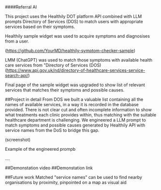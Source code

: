 ####Referral AI

This project uses the Healthily DOT platform API combined with LLM prompts Directory of Services (DOS) to match users with appropriate services based on their symptoms.

Healthily sample widget was used to acquire symptoms and diagnosises from a user.

(https://github.com/YourMD/healthily-symptom-checker-sample)

LMM (ChatGPT) was used to match those symptoms with available health care services from "Directory of Services (DOS) 
(https://www.api.gov.uk/nd/directory-of-healthcare-services-service-search-api/)

Final page of the sample widget was upgraded to show list of relevant services that matches their symptoms and possible causes.




##Project in detail
From DOS we built a valuable list containing all the names of available services, in a way it is recorded in the database provided.
There is not clear cut and often incomplete information to show what treatments each clinic provides within, thus matching with the suitable healthcare department is challenging.
We engineered a LLM prompt to match symptoms and possible causes generated by Healthily API with service names from the DoS to bridge this gap.

(screenshot)

Example of the engineered prompb

....

##Demonstation video
##Demonstation link

##Future work
Matched "service names" can be used to find nearby organisations by proximity, pinpointed on a map as visual aid
